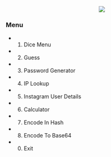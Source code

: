 <p align="center">
  <img src="https://imgur.com/P7MFANM.png">
</p>


### Menu

- 1. Dice Menu                            
                       
- 2. Guess                               
                
- 3. Password Generator    
              
- 4. IP Lookup                             

- 5. Instagram User Details

- 6. Calculator

- 7. Encode In Hash

- 8. Encode To Base64

- 0. Exit
